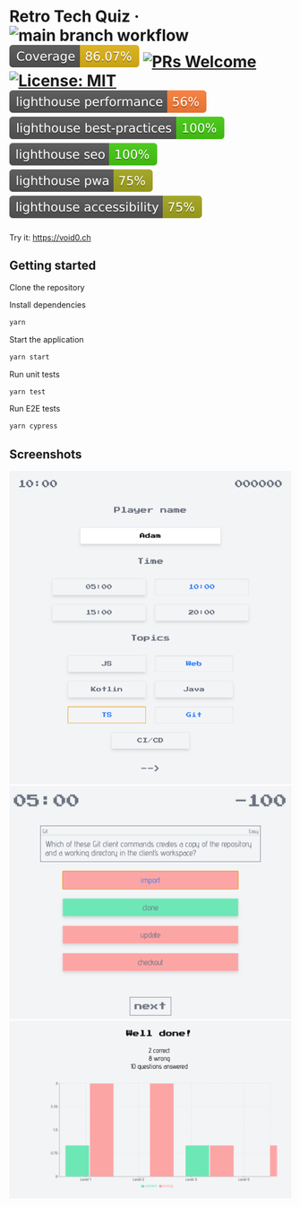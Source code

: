 # Retro Tech Quiz · ![main branch workflow](https://github.com/frnkst/retro-tech-quiz/actions/workflows/main.yml/badge.svg) ![code coverage](./coverage/badge.svg) [![PRs Welcome](https://img.shields.io/badge/PRs-welcome-brightgreen.svg?style=flat-square)](http://makeapullrequest.com) [![License: MIT](https://img.shields.io/badge/License-MIT-green.svg)](https://opensource.org/licenses/MIT) ![lighthouse_performance](./lighthouse-badges/lighthouse_performance.svg) ![lighthouse_performance](./lighthouse-badges/lighthouse_best-practices.svg) ![lighthouse_performance](./lighthouse-badges/lighthouse_seo.svg) ![lighthouse_performance](./lighthouse-badges/lighthouse_pwa.svg) ![lighthouse_performance](./lighthouse-badges/lighthouse_accessibility.svg)

Try it: https://void0.ch

## Getting started

Clone the repository

Install dependencies

```sh
yarn
```

Start the application

```sh
yarn start
```

Run unit tests

```sh
yarn test
```

Run E2E tests

```sh
yarn cypress
```

## Screenshots

![Screenshot of start screen](cypress/screenshots/screenshots.spec.ts/main_page.png?raw=true 'Start screen')
![Screenshot of quiz screen](cypress/screenshots/screenshots.spec.ts/quiz_page.png?raw=true 'Quiz screen')
![Screenshot of result screen](cypress/screenshots/screenshots.spec.ts/result_page.png?raw=true 'Result screen')
